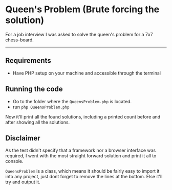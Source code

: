 # Queen's Problem (Brute forcing the solution)

For a job interview I was asked to solve the queen's problem for a 7x7 chess-board.  

- - - 

## Requirements

* Have PHP setup on your machine and accessible through the terminal

## Running the code

* Go to the folder where the `QueensProblem.php` is located.
* run `php QueensProblem.php`

Now it'll print all the found solutions, including a printed count before and after showing all the solutions.

## Disclaimer

As the test didn't specify that a framework nor a browser interface was required, I went with the most straight forward solution and print it all to console.  

`QueensProblem` is a class, which means it should be fairly easy to import it into any project, just dont forget to remove the lines at the bottom. Else it'll try and output it.
